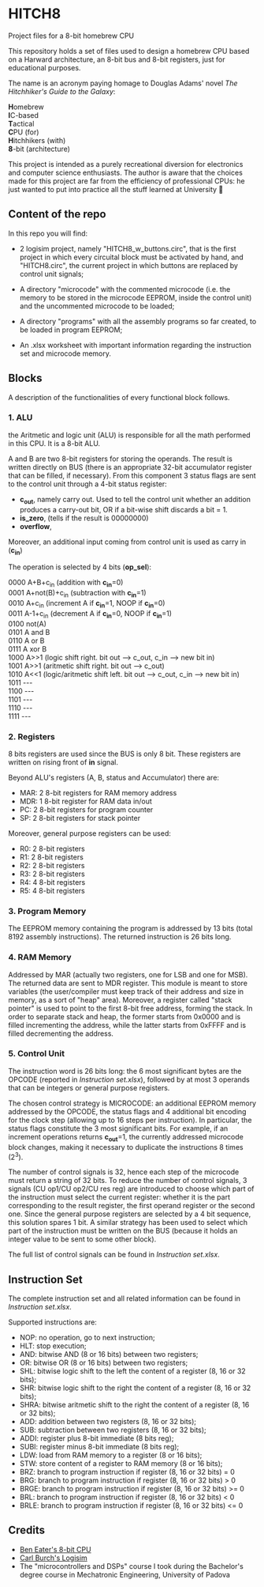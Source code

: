 # HITCH8
Project files for a 8-bit homebrew CPU

This repository holds a set of files used to design a homebrew CPU based on a Harward architecture, an 8-bit bus and 8-bit registers, just for educational purposes.

The name is an acronym paying homage to Douglas Adams' novel _The Hitchhiker's Guide to the Galaxy_:

**H**omebrew\
**I**C-based\
**T**actical\
**C**PU (for)\
**H**itchhikers (with)\
**8**-bit (architecture)

This project is intended as a purely recreational diversion for electronics and computer science enthusiasts. The author is aware that the choices made for this project are far from the efficiency of professional CPUs: he just wanted to put into practice all the stuff learned at University :slightly_smiling_face:

## Content of the repo

In this repo you will find:

- 2 logisim project, namely "HITCH8_w_buttons.circ", that is the first project in which every circuital block must be activated by hand, and "HITCH8.circ", the current project in which buttons are replaced by control unit signals;

- A directory "microcode" with the commented microcode (i.e. the memory to be stored in the microcode EEPROM, inside the control unit) and the uncommented microcode to be loaded;

- A directory "programs" with all the assembly programs so far created, to be loaded in program EEPROM;

- An .xlsx worksheet with important information regarding the instruction set and microcode memory.

## Blocks

A description of the functionalities of every functional block follows.

### 1. ALU

the Aritmetic and logic unit (ALU) is responsible for all the math performed in this CPU. It is a 8-bit ALU.

A and B are two 8-bit registers for storing the operands. The result is written directly on BUS (there is an appropriate 32-bit accumulator register that can be filled, if necessary). From this component 3 status flags are sent to the control unit through a 4-bit status register:

- **c<sub>out</sub>**, namely carry out. Used to tell the control unit whether an addition produces a carry-out bit, OR if a bit-wise shift discards a bit = 1.
- **is_zero**, (tells if the result is 00000000)
- **overflow**,

Moreover, an additional input coming from control unit is used as carry in (**c<sub>in</sub>**)

The operation is selected by 4 bits (**op_sel**):

0000 A+B+c<sub>in</sub>        (addition with **c<sub>in</sub>**=0)\
0001 A+not(B)+c<sub>in</sub>   (subtraction with **c<sub>in</sub>**=1)\
0010 A+c<sub>in</sub>          (increment A if **c<sub>in</sub>**=1, NOOP if **c<sub>in</sub>**=0)\
0011 A-1+c<sub>in</sub>        (decrement A if **c<sub>in</sub>**=0, NOOP if **c<sub>in</sub>**=1)\
0100 not(A)\
0101 A and B\
0110 A or B\
0111 A xor B\
1000 A>>1            (logic shift right. bit out --> c_out, c_in --> new bit in)\
1001 A>>1            (aritmetic shift right. bit out --> c_out)\
1010 A<<1            (logic/aritmetic shift left. bit out --> c_out, c_in --> new bit in)\
1011 ---\
1100 ---\
1101 ---\
1110 ---\
1111 ---

### 2. Registers

8 bits registers are used since the BUS is only 8 bit. These registers are written on rising front of **in** signal.

Beyond ALU's registers (A, B, status and Accumulator) there are:

- MAR: 2 8-bit registers for RAM memory address
- MDR: 1 8-bit register for RAM data in/out
- PC: 2 8-bit registers for program counter
- SP: 2 8-bit registers for stack pointer

Moreover, general purpose registers can be used:

- R0: 2 8-bit registers
- R1: 2 8-bit registers
- R2: 2 8-bit registers
- R3: 2 8-bit registers
- R4: 4 8-bit registers
- R5: 4 8-bit registers

### 3. Program Memory

The EEPROM memory containing the program is addressed by 13 bits (total 8192 assembly instructions). The returned instruction is 26 bits long.

### 4. RAM Memory

Addressed by MAR (actually two registers, one for LSB and one for MSB). The returned data are sent to MDR register.
This module is meant to store variables (the user/compiler must keep track of their address and size in memory, as a sort of "heap" area). Moreover, a register called "stack pointer" is used to point to the first 8-bit free address, forming the stack. In order to separate stack and heap, the former starts from 0x0000 and is filled incrementing the address, while the latter starts from 0xFFFF and is filled decrementing the address.

### 5. Control Unit

The instruction word is 26 bits long: the 6 most significant bytes are the OPCODE (reported in _Instruction set.xlsx_), followed by at most 3 operands that can be integers or general purpose registers.

The chosen control strategy is MICROCODE: an additional EEPROM memory addressed by the OPCODE, the status flags and 4 additional bit encoding for the clock step (allowing up to 16 steps per instruction). In particular, the status flags constitute the 3 most significant bits. For example, if an increment operations returns **c<sub>out</sub>**=1, the currently addressed microcode block changes, making it necessary to duplicate the instructions 8 times (2<sup>3</sup>).

The number of control signals is 32, hence each step of the microcode must return a string of 32 bits. To reduce the number of control signals, 3 signals (CU op1/CU op2/CU res reg) are introduced to choose which part of the instruction must select the current register: whether it is the part corresponding to the result register, the first operand register or the second one. Since the general purpose registers are selected by a 4 bit sequence, this solution spares 1 bit.
A similar strategy has been used to select which part of the instruction must be written on the BUS (because it holds an integer value to be sent to some other block).

The full list of control signals can be found in _Instruction set.xlsx_.

## Instruction Set

The complete instruction set and all related information can be found in _Instruction set.xlsx_.

Supported instructions are:

- NOP: no operation, go to next instruction;
- HLT: stop execution;
- AND: bitwise AND (8 or 16 bits) between two registers;
- OR: bitwise OR (8 or 16 bits) between two registers;
- SHL: bitwise logic shift to the left the content of a register (8, 16 or 32 bits);
- SHR: bitwise logic shift to the right the content of a register (8, 16 or 32 bits);
- SHRA: bitwise aritmetic shift to the right the content of a register (8, 16 or 32 bits);
- ADD: addition between two registers (8, 16 or 32 bits);
- SUB: subtraction between two registers (8, 16 or 32 bits);
- ADDI: register plus 8-bit immediate (8 bits reg);
- SUBI: register minus 8-bit immediate (8 bits reg);
- LDW: load from RAM memory to a register (8 or 16 bits);
- STW: store content of a register to RAM memory (8 or 16 bits);
- BRZ: branch to program instruction if register (8, 16 or 32 bits) = 0
- BRG: branch to program instruction if register (8, 16 or 32 bits) > 0
- BRGE: branch to program instruction if register (8, 16 or 32 bits) >= 0
- BRL: branch to program instruction if register (8, 16 or 32 bits) < 0
- BRLE: branch to program instruction if register (8, 16 or 32 bits) <= 0

## Credits

 - [Ben Eater's 8-bit CPU](https://eater.net/) 
 - [Carl Burch's Logisim](https://sourceforge.net/projects/circuit/)
 - The "microcontrollers and DSPs" course I took during the Bachelor's degree course in Mechatronic Engineering, University of Padova


